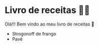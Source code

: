 # Livro de receitas :man_cook:

Olá!!! Bem vindo ao meu livro de receitas :shallow_pan_of_food:

- Strogonoff de frango
- Pavê

